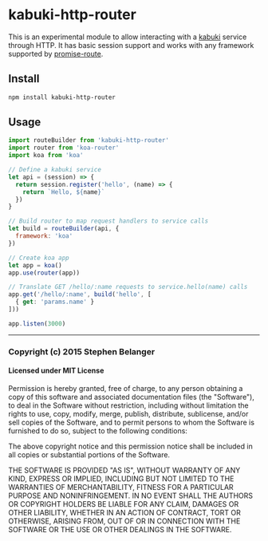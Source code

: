 # kabuki-http-router

This is an experimental module to allow interacting with a
[kabuki](http://npm.im/kabuki) service through HTTP. It has basic session
support and works with any framework supported by
[promise-route](http://npm.im/promise-route).

## Install

```sh
npm install kabuki-http-router
```

## Usage

```js
import routeBuilder from 'kabuki-http-router'
import router from 'koa-router'
import koa from 'koa'

// Define a kabuki service
let api = (session) => {
  return session.register('hello', (name) => {
    return `Hello, ${name}`
  })
}

// Build router to map request handlers to service calls
let build = routeBuilder(api, {
  framework: 'koa'
})

// Create koa app
let app = koa()
app.use(router(app))

// Translate GET /hello/:name requests to service.hello(name) calls
app.get('/hello/:name', build('hello', [
  { get: 'params.name' }
]))

app.listen(3000)
```

---

### Copyright (c) 2015 Stephen Belanger
#### Licensed under MIT License

Permission is hereby granted, free of charge, to any person obtaining a copy
of this software and associated documentation files (the "Software"), to deal
in the Software without restriction, including without limitation the rights
to use, copy, modify, merge, publish, distribute, sublicense, and/or sell
copies of the Software, and to permit persons to whom the Software is
furnished to do so, subject to the following conditions:

The above copyright notice and this permission notice shall be included in all
copies or substantial portions of the Software.

THE SOFTWARE IS PROVIDED "AS IS", WITHOUT WARRANTY OF ANY KIND, EXPRESS OR
IMPLIED, INCLUDING BUT NOT LIMITED TO THE WARRANTIES OF MERCHANTABILITY,
FITNESS FOR A PARTICULAR PURPOSE AND NONINFRINGEMENT. IN NO EVENT SHALL
THE AUTHORS OR COPYRIGHT HOLDERS BE LIABLE FOR ANY CLAIM, DAMAGES OR OTHER
LIABILITY, WHETHER IN AN ACTION OF CONTRACT, TORT OR OTHERWISE, ARISING FROM,
OUT OF OR IN CONNECTION WITH THE SOFTWARE OR THE USE OR OTHER DEALINGS IN
THE SOFTWARE.
